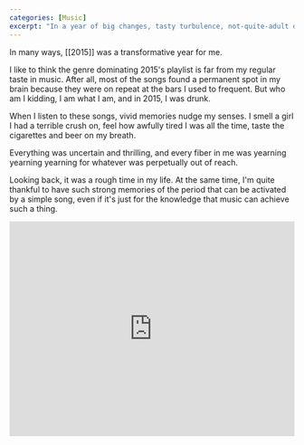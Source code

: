 ```yaml
---
categories: [Music]
excerpt: "In a year of big changes, tasty turbulence, not-quite-adult decisions, and lots of boozy dancing, these are the songs that best fit the score."
---
```

In many ways, [[2015]] was a transformative year for me.

I like to think the genre dominating 2015's playlist is far from my regular taste in music. After all, most of the songs found a permanent spot in my brain because they were on repeat at the bars I used to frequent. But who am I kidding, I am what I am, and in 2015, I was drunk. 

When I listen to these songs, vivid memories nudge my senses. I smell a girl I had a terrible crush on, feel how awfully tired I was all the time, taste the cigarettes and beer on my breath.

Everything was uncertain and thrilling, and every fiber in me was yearning yearning yearning for whatever was perpetually out of reach. 

Looking back, it was a rough time in my life. At the same time, I'm quite thankful to have such strong memories of the period that can be activated by a simple song, even if it's just for the knowledge that music can achieve such a thing. 

<iframe src="https://open.spotify.com/embed/playlist/1Vpcg4LG3JCRotlBTvfn5w?theme=0" width="100%" height="380" frameBorder="0" allowtransparency="true" allow="encrypted-media"></iframe>